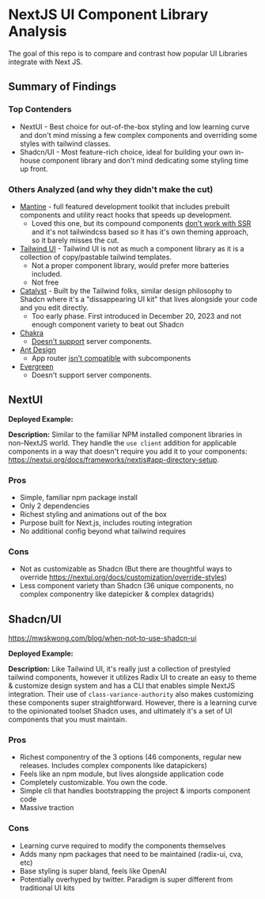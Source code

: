 # NextJS UI Component Library Analysis

The goal of this repo is to compare and contrast how popular UI Libraries integrate with Next JS.

## Summary of Findings

### Top Contenders

- NextUI - Best choice for out-of-the-box styling and low learning curve and don't mind missing a few complex components and overriding some styles with tailwind classes.
- Shadcn/UI - Most feature-rich choice, ideal for building your own in-house component library and don't mind dedicating some styling time up front.

### Others Analyzed (and why they didn't make the cut)

- [Mantine](https://mantine.dev/) - full featured development toolkit that includes prebuilt components and utility react hooks that speeds up development.
  - Loved this one, but its compound components [don't work with SSR](https://mantine.dev/guides/next/#compound-components-in-server-components) and it's not tailwindcss based so it has it's own theming approach, so it barely misses the cut.
- [Tailwind UI](https://tailwindui.com/) - Tailwind UI is not as much a component library as it is a collection of copy/pastable tailwind templates.
  - Not a proper component library, would prefer more batteries included.
  - Not free
- [Catalyst](https://tailwindcss.com/blog/introducing-catalyst) - Built by the Tailwind folks, similar design philosophy to Shadcn where it's a "dissappearing UI kit" that lives alongside your code and you edit directly.
  - Too early phase. First introduced in December 20, 2023 and not enough component variety to beat out Shadcn
- [Chakra](https://github.com/chakra-ui/chakra-ui/issues/7649#issuecomment-1571777824)
  - [Doesn't support](https://chakra-ui.com/getting-started/nextjs-app-guide#setup-provider) server components.
- [Ant Design](https://ant.design/)
  - App router [isn't compatible](https://ant.design/docs/react/use-with-next) with subcomponents
- [Evergreen](https://evergreen.segment.com/)
  - Doesn't support server components.

## NextUI

**Deployed Example:**

**Description:** Similar to the familiar NPM installed component libraries in non-NextJS world. They handle the `use client` addition for applicable components in a way that doesn't require you add it to your components: https://nextui.org/docs/frameworks/nextjs#app-directory-setup.

### Pros

- Simple, familiar npm package install
- Only 2 dependencies
- Richest styling and animations out of the box
- Purpose built for Next.js, includes routing integration
- No additional config beyond what tailwind requires

### Cons

- Not as customizable as Shadcn (But there are thoughtful ways to override https://nextui.org/docs/customization/override-styles)
- Less component variety than Shadcn (36 unique components, no complex componentry like datepicker & complex datagrids)

## Shadcn/UI

https://mwskwong.com/blog/when-not-to-use-shadcn-ui

**Deployed Example:**

**Description:** Like Tailwind UI, it's really just a collection of prestyled tailwind components, however it utilizes Radix UI to create an easy to theme & customize design system and has a CLI that enables simple NextJS integration. Their use of `class-variance-authority` also makes customizing these components super straightforward. However, there is a learning curve to the opinionated toolset Shadcn uses, and ultimately it's a set of UI components that you must maintain.

### Pros

- Richest componentry of the 3 options (46 components, regular new releases. Includes complex components like datapickers)
- Feels like an npm module, but lives alongside application code
- Completely customizable. You own the code.
- Simple cli that handles bootstrapping the project & imports component code
- Massive traction

### Cons

- Learning curve required to modify the components themselves
- Adds many npm packages that need to be maintained (radix-ui, cva, etc)
- Base styling is super bland, feels like OpenAI
- Potentially overhyped by twitter. Paradigm is super different from traditional UI kits
